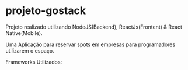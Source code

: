 # projeto-gostack

Projeto realizado utilizando NodeJS(Backend), ReactJs(Frontent) & React Native(Mobile).

Uma Aplicação para reservar spots em empresas para programadores utilizarem o espaço.

Frameworks Utilizados:
